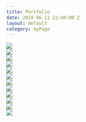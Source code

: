 ```yaml
---
title: Portfolio
date: 2018-06-11 22:40:00 Z
layout: default
category: myPage
---
```


<div class="masonryWrapper">
<div class="grid">
  <div class="grid-item">
    <img src="/uploads/23844572_370131560094768_2147258856741684065_n.jpg">
  </div>
    <div class="grid-item">
    <img src="/uploads/personal%20logo%20large-03.png">
  </div>
    <div class="grid-item">
    <img src="/uploads/GetABinderPNG-02.png">
  </div>
    <div class="grid-item">
    <img src="/uploads/u150-2.jpg">
  </div>
    <div class="grid-item">
    <img src="/uploads/vtiLogo.png">
  </div>
    <div class="grid-item">
    <img src="/uploads/RotateGif-04.gif">
  </div>
    <div class="grid-item">
    <img src="/uploads/18193213_1165904096871686_752280951742267128_o.jpg">
  </div>
    <div class="grid-item">
    <img src="/uploads/facebookBanner-01.png">
  </div>
    <div class="grid-item">
    <img src="/uploads/hoopInvitational2018.png">
  </div>
    <div class="grid-item">
    <img src="/uploads/QuotesforaCause-01.png">
  </div>
    <div class="grid-item">
    <img src="/uploads/shootoutPoster-01.png">
  </div>
      <div class="grid-item">
    <img src="/uploads/climb%20chart-01.png">
  </div>
</div>
</div>

